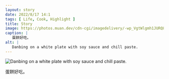 ```yaml
---
layout: story
date: 2022/8/17 14:1
tags: [ Life, Cook, Highlight ]
title: Story
image: https://photos.muan.dev/cdn-cgi/imagedelivery/-wp_VgtWlgmh1JURQ8t1mg/61eb36f6-db05-422b-423f-ae680403d600/public
caption: |
   蛋餅好吃。
alt: |
   Danbing on a white plate with soy sauce and chill paste.
---
```


![Danbing on a white plate with soy sauce and chill paste.](https://photos.muan.dev/cdn-cgi/imagedelivery/-wp_VgtWlgmh1JURQ8t1mg/61eb36f6-db05-422b-423f-ae680403d600/public)

蛋餅好吃。
